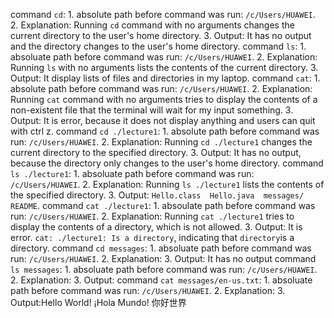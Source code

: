 command `cd`: 1. absolute path before command was run: `/c/Users/HUAWEI`.
              2. Explanation: Running `cd` command with no arguments changes the current directory to the user's home directory.
              3. Output: It has no output and the directory changes to the user's home directory.
command `ls`: 1. absoluate path before command was run: `/c/Users/HUAWEI`.
              2. Explanation: Running `ls` with no arguments lists the contents of the current directory.
              3. Output: It display lists of files and directories in my laptop.
command `cat`: 1. absolute path before command was run: `/c/Users/HUAWEI`. 
               2. Explanation: Running `cat` command with no arguments tries to display the contents of a non-existent file that the terminal will wait for my input something.
               3. Output: It is error, because it does not display anything and users can quit with ctrl z. 
command `cd ./lecture1`: 1. absolute path before command was run: `/c/Users/HUAWEI`.
                         2. Explanation: Running `cd ./lecture1` changes the current directory to the specified directory.
                         3. Output: It has no output, because the directory only changes to the user's home directory.
command `ls ./lecture1`: 1. absoluate path before command was run: `/c/Users/HUAWEI`.
                         2. Explanation: Running `ls ./lecture1` lists the contents of the specified directory.
                         3. Output: `Hello.class  Hello.java  messages/  README`.
command `cat ./lecture1`: 1. absoulate path before command was run: `/c/Users/HUAWEI`.
                          2. Explanation: Running `cat ./lecture1` tries to display the contents of a directory, which is not allowed.
                          3. Output: It is error. `cat: ./lecture1: Is a directory`, indicating that `directory`is a directory.
command `cd messages`: 1. absoluate path before command was run: `/c/Users/HUAWEI`.
                       2. Explanation: 
                       3. Output: It has no output
command `ls messages`: 1. absoluate path before command was run: `/c/Users/HUAWEI`.
                       2. Explanation:
                       3. Output: 
command `cat messages/en-us.txt`: 1. absoluate path before command was run: `/c/Users/HUAWEI`.
                                  2. Explanation:
                                  3. Output:Hello World! ¡Hola Mundo! 你好世界

